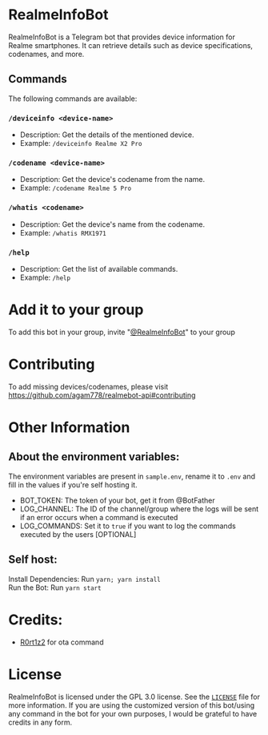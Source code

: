 # RealmeInfoBot

RealmeInfoBot is a Telegram bot that provides device information for Realme smartphones. It can retrieve details such as device specifications, codenames, and more.

## Commands

The following commands are available:

### `/deviceinfo <device-name>`
- Description: Get the details of the mentioned device.
- Example: `/deviceinfo Realme X2 Pro`

### `/codename <device-name>`
- Description: Get the device's codename from the name.
- Example: `/codename Realme 5 Pro`

### `/whatis <codename>`
- Description: Get the device's name from the codename.
- Example: `/whatis RMX1971`

### `/help`
- Description: Get the list of available commands.
- Example: `/help`

# Add it to your group
To add this bot in your group, invite "[@RealmeInfoBot](https://t.me/RealmeInfoBot)" to your group

# Contributing
To add missing devices/codenames, please visit https://github.com/agam778/realmebot-api#contributing

# Other Information

## About the environment variables:

The environment variables are present in `sample.env`, rename it to `.env` and fill in the values if you're self hosting it.

- BOT_TOKEN: The token of your bot, get it from @BotFather
- LOG_CHANNEL: The ID of the channel/group where the logs will be sent if an error occurs when a command is executed
- LOG_COMMANDS: Set it to `true` if you want to log the commands executed by the users [OPTIONAL]

## Self host:

Install Dependencies: Run `yarn; yarn install`<br>
Run the Bot: Run `yarn start`

# Credits:
- [R0rt1z2](https://github.com/R0rt1z2) for ota command

# License

RealmeInfoBot is licensed under the GPL 3.0 license. See the [`LICENSE`](./LICENSE) file for more information.
If you are using the customized version of this bot/using any command in the bot for your own purposes, I would be grateful to have credits in any form.